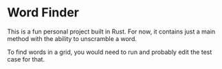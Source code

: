 # Word Finder

This is a fun personal project built in Rust.
For now, it contains just a main method with the
ability to unscramble a word.

To find words in a grid, you would need to run
and probably edit the test case for that.